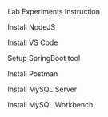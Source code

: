 Lab Experiments Instruction

Install NodeJS

Install VS Code

Setup SpringBoot tool

Install Postman

Install MySQL Server

Install MySQL Workbench

